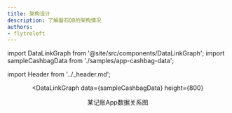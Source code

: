 ```yaml
---
title: 架构设计
description: 了解磐石DB的架构情况
authors:
- flytreleft
---
```


import DataLinkGraph from '@site/src/components/DataLinkGraph';
import sampleCashbagData from './samples/app-cashbag-data';

import Header from '../_header.md';

<Header />


<DataLinkGraph
  data={sampleCashbagData}
  height={800}
>
某记账App数据关系图
</DataLinkGraph>
